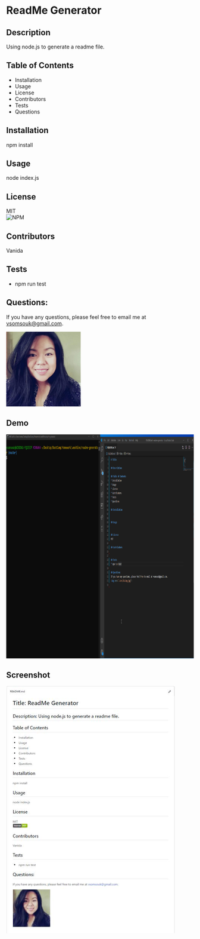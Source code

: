 # ReadMe Generator

## Description
Using node.js to generate a readme file.

## Table of Contents
* Installation
* Usage
* License
* Contributors
* Tests
* Questions

## Installation
npm install

## Usage
node index.js

## License
MIT <br>
<img alt="NPM" src="https://img.shields.io/npm/l/express">

## Contributors
Vanida

## Tests
* npm run test

## Questions:
If you have any questions, please feel free to email me at vsomsouk@gmail.com. <br>

<img src="./src/bioimg.jpg" width="200" height="200">

## Demo
<img src="./src/demo.gif" width="900" height="600">

## Screenshot
<img src="./src/screenshot.JPG">
